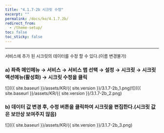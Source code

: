 ```yaml
---
title: "4.1.7-2b 시크릿 수정"
excerpt: ""
permalink: /docs/ko/4.1.7.2b/
redirect_from:
  - /theme-setup/
toc: false
toc_sticky: false
---
```


---
서비스에 추가 된 시크릿의 데이터를 수정 할 수 있다.\(이름 변경불가\)

### a\) 좌측 메인메뉴 → 서비스 → 서비스 맵 선택 → 설정 → 시크릿 → 시크릿 액션메뉴\(활성화\) →  시크릿 수정을 클릭
![]({{ site.baseurl }}/assets/KR/{{ site.version }}/3.1.7-2b_1.png)![]({{ site.baseurl }}/assets/KR/{{ site.version }}/3.1.7-2b_2.png)

### b\) 데이터 값 변경 후, 수정 버튼을 클릭하여 시크릿을 편집한다.\(시크릿 값은 보안상 보여주지 않음\)
![]({{ site.baseurl }}/assets/KR/{{ site.version }}/3.1.7-2b_3.png)
